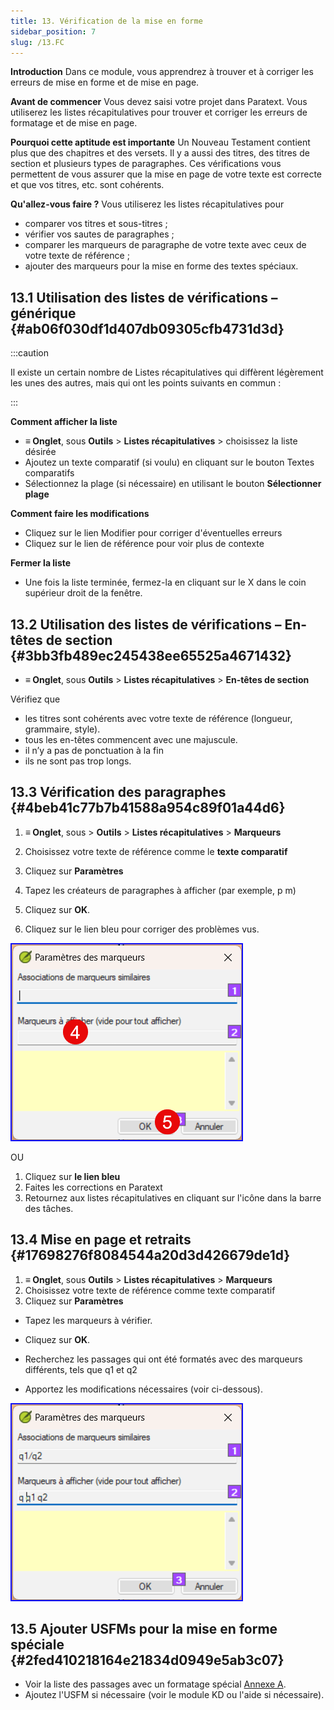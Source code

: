 ```yaml
---
title: 13. Vérification de la mise en forme
sidebar_position: 7
slug: /13.FC
---
```


**Introduction** Dans ce module, vous apprendrez à trouver et à corriger les erreurs de mise en forme et de mise en page.

**Avant de commencer**  Vous devez saisi votre projet dans Paratext. Vous utiliserez les listes récapitulatives pour trouver et corriger les erreurs de formatage et de mise en page.

**Pourquoi cette aptitude est importante** Un Nouveau Testament contient plus que des chapitres et des versets. Il y a aussi des titres, des titres de section et plusieurs types de paragraphes. Ces vérifications vous permettent de vous assurer que la mise en page de votre texte est correcte et que vos titres, etc. sont cohérents.

**Qu'allez-vous faire ?**  Vous utiliserez les listes récapitulatives pour

- comparer vos titres et sous-titres ;
- vérifier vos sautes de paragraphes ;
- comparer les marqueurs de paragraphe de votre texte avec ceux de votre texte de référence ;
- ajouter des marqueurs pour la mise en forme des textes spéciaux.

## 13.1 Utilisation des listes de vérifications – générique {#ab06f030df1d407db09305cfb4731d3d}

:::caution

Il existe un certain nombre de Listes récapitulatives qui diffèrent légèrement les unes des autres, mais qui ont les points suivants en commun :

:::

**Comment afficher la liste**

- **≡ Onglet**, sous **Outils** &gt; **Listes récapitulatives** &gt; choisissez la liste désirée
- Ajoutez un texte comparatif (si voulu) en cliquant sur le bouton Textes comparatifs
- Sélectionnez la plage (si nécessaire) en utilisant le bouton **Sélectionner plage**

**Comment faire les modifications**

- Cliquez sur le lien Modifier pour corriger d'éventuelles erreurs
- Cliquez sur le lien de référence pour voir plus de contexte

**Fermer la liste**

- Une fois la liste terminée, fermez-la en cliquant sur le X dans le coin supérieur droit de la fenêtre.

## 13.2 Utilisation des listes de vérifications – En-têtes de section {#3bb3fb489ec245438ee65525a4671432}

- **≡ Onglet**, sous **Outils** &gt; **Listes récapitulatives** &gt; **En-têtes de section**

Vérifiez que

- les titres sont cohérents avec votre texte de référence (longueur, grammaire, style).
- tous les en-têtes commencent avec une majuscule.
- il n’y a pas de ponctuation à la fin
- ils ne sont pas trop longs.

## 13.3 Vérification des paragraphes {#4beb41c77b7b41588a954c89f01a44d6}

<div class='notion-row'>
<div class='notion-column' style={{width: 'calc((100% - (min(32px, 4vw) * 1)) * 0.5)'}}>

1. **≡ Onglet**, sous > **Outils** > **Listes récapitulatives** > **Marqueurs**

2. Choisissez votre texte de référence comme le **texte comparatif**

3. Cliquez sur **Paramètres**

4. Tapez les créateurs de paragraphes à afficher
  (par exemple, p m)

5. Cliquez sur **OK**.

6. Cliquez sur le lien bleu pour corriger des problèmes vus.

</div><div className='notion-spacer'></div>

<div class='notion-column' style={{width: 'calc((100% - (min(32px, 4vw) * 1)) * 0.5)'}}>

![](./1428959575.png)

</div><div className='notion-spacer'></div>
</div>

OU

1. Cliquez sur **le lien bleu**
2. Faites les corrections en Paratext
3. Retournez aux listes récapitulatives en cliquant sur l'icône dans la barre des tâches.

## 13.4 Mise en page et retraits {#17698276f8084544a20d3d426679de1d}

1. **≡ Onglet**, sous **Outils** &gt; **Listes récapitulatives** &gt; **Marqueurs**
2. Choisissez votre texte de référence comme texte comparatif
3. Cliquez sur **Paramètres**

<div class='notion-row'>
<div class='notion-column' style={{width: 'calc((100% - (min(32px, 4vw) * 1)) * 0.5)'}}>

- Tapez les marqueurs à vérifier.

- Cliquez sur **OK**.

- Recherchez les passages qui ont été formatés avec des marqueurs différents, tels que q1 et q2

- Apportez les modifications nécessaires (voir ci-dessous).

</div><div className='notion-spacer'></div>

<div class='notion-column' style={{width: 'calc((100% - (min(32px, 4vw) * 1)) * 0.5)'}}>

![](./1300191702.png)

</div><div className='notion-spacer'></div>
</div>

## 13.5 Ajouter USFMs pour la mise en forme spéciale {#2fed410218164e21834d0949e5ab3c07}

- Voir la liste des passages avec un formatage spécial [Annexe A](https://manual.paratext.org/Training-Manual/Appendix/AppA.st).
- Ajoutez l'USFM si nécessaire (voir le module KD ou l'aide si nécessaire).
